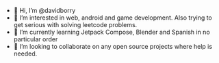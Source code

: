 - 👋 Hi, I’m @davidborry
- 👀 I’m interested in web, android and game development. Also trying to get serious with solving leetcode problems.
- 🌱 I’m currently learning Jetpack Compose, Blender and Spanish in no particular order
- 💞️ I’m looking to collaborate on any open source projects where help is needed.

<!---
davidborry/davidborry is a ✨ special ✨ repository because its `README.md` (this file) appears on your GitHub profile.
You can click the Preview link to take a look at your changes.
--->
